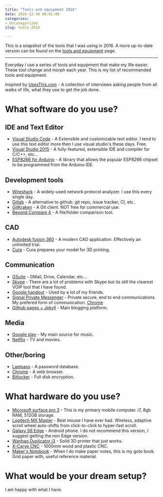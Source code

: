 ```yaml
---
title: "Tools and equipment 2016"
date: 2016-12-30 00:01:00
categories:
- Uncategorized
slug: tools-2016

---
```


This is a snapshot of the tools that I was using in 2016. A more up-to-date version can be found on the [tools and equipment](/tools) page. 

**********************************

Everyday I use a series of tools and equipment that make my life easier. These tool change and morph each year. This is my list of recommended tools and equipment.

Inspired by [UsesThis.com](https://usesthis.com/) - A collection of interviews asking people from all walks of life, what they use to get the job done.

# What software do you use?

## IDE and Text Editor

- [Visual Studio Code](https://code.visualstudio.com/) - A Extensible and customizable text editor. I tend to use this text editor more then I use visual studio's these days. Free.
- [Visual Studio 2015](https://www.visualstudio.com/vs/community/) - A fully-featured, extensible IDE and compiler for C/C++, etc...
- [ESP8266 for Arduino](https://github.com/esp8266/Arduino) - A library that allows the popular ESP8266 chipset to be programmed from the Arduino IDE.

## Development tools

- [Wireshark](https://www.wireshark.org/) - A widely-used network protocol analyzer. I use this every single day.
- [Gitlab](https://about.gitlab.com/) - A alternative to github. git repo, issue tracker, CI, etc..
- [GitKraken](https://www.gitkraken.com/) - A Git client. NOT free for commercial use.
- [Beyond Compare 4](http://www.scootersoftware.com/) - A file/folder comparison tool.

## CAD

- [Autodesk fusion 360](http://www.autodesk.com/products/fusion-360/overview) - A modern CAD application. Effectively an unlimited trial.
- [Cura](https://ultimaker.com/en/products/cura-software) - Cura prepares your model for 3D printing.

## Communication

- [GSuite](https://gsuite.google.com/) - GMail, Drive, Calendar, etc...
- [Skype](https://www.skype.com/en/) - There are a lot of problems with Skype but its still the clearest VOIP tool that I have found.
- [Google handout](https://hangouts.google.com/) - Used by a lot of my friends.
- [Signal Private Messenger](https://play.google.com/store/apps/details?id=org.thoughtcrime.securesms&hl=en) - Private secure, end to end communications. My prefered form of communication. [Chrome](https://chrome.google.com/webstore/detail/signal-private-messenger/bikioccmkafdpakkkcpdbppfkghcmihk?hl=en)
- [Github pages + Jekyll](https://github.com/funvill/funvill.github.io) - Main blogging platform.

## Media

- [Google play](https://play.google.com/music/listen#/home) - My main source for music.
- [Netflix](https://www.netflix.com/ca/) - TV and movies.

## Other/boring

- [Lastpass](https://lastpass.com/) - A password database.
- [Chrome](https://www.google.ca/chrome/browser/desktop/index.html) - A web browser.
- [Bitlocker](https://en.wikipedia.org/wiki/BitLocker) - Full disk encryption.

# What hardware do you use?

- [Microsoft surface pro 3](https://www.microsoft.com/surface/en-ca/devices/surface-pro-3) - This is my primary mobile computer. i7, 8gb RAM, 512GB storage.
- [Logitech MX Master](http://www.logitech.com/en-ca/product/mx-master) - Best mouse I have ever had. Wireless, adaptive scroll wheel auto-shifts from click-to-click to hyper-fast scroll.
- [Galaxy S6 Edge](http://www.samsung.com/ca/consumer/mobile-devices/smartphones/galaxy-s/SM-G925WZKABMC) - Android phone. I do not recommend this version, I suggest getting the non Edge version.
- [Wanhao Duplicator i3](http://wanhaousa.com/products/duplicator-i3-steel-frame) - Solid 3D printer that just works.
- [X-Carve CNC](https://www.inventables.com/technologies/x-carve) - 1000mm wood and plastic CNC.
- [Maker's Notebook](http://www.makershed.com/products/makers-notebook-hard-bound) - When I do make paper notes, this is my goto book. Grid paper with, useful reference material.

# What would be your dream setup?

I am happy with what I have.
